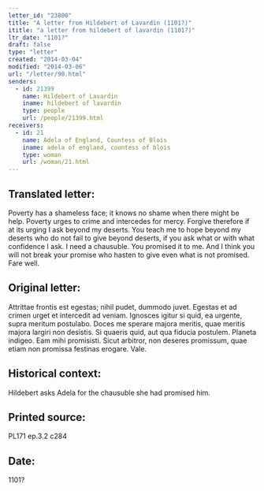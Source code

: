 ```yaml
---
letter_id: "23800"
title: "A letter from Hildebert of Lavardin (1101?)"
ititle: "a letter from hildebert of lavardin (1101?)"
ltr_date: "1101?"
draft: false
type: "letter"
created: "2014-03-04"
modified: "2014-03-06"
url: "/letter/90.html"
senders:
  - id: 21399
    name: Hildebert of Lavardin
    iname: hildebert of lavardin
    type: people
    url: /people/21399.html
receivers:
  - id: 21
    name: Adela of England, Countess of Blois
    iname: adela of england, countess of blois
    type: woman
    url: /woman/21.html
---
```

<h2> Translated letter:</h2>Poverty has a shameless face; it knows no shame when there might be help.  Poverty urges to crime and intercedes for mercy.  Forgive therefore if at its urging I ask beyond my deserts.  You teach me to hope beyond my deserts who do not fail to give beyond deserts, if you ask what or with what confidence I ask.  I need a chausuble.  You promised it to me.  And I think you will not break your promise who hasten to give even what is not promised.  Fare well.
<h2 class="mt-4"> Original letter:</h2>Attrittae frontis est egestas; nihil pudet, dummodo juvet. Egestas et ad crimen urget et intercedit ad veniam. Ignosces igitur si quid, ea urgente, supra meritum postulabo. Doces me sperare majora meritis, quae meritis majora largiri non desistis. Si quaeris quid, aut qua fiducia postulem. Planeta indigeo. Eam mihi promisisti. Sicut arbitror, non deseres promissum, quae etiam non promissa festinas erogare. Vale.
<h2 class="mt-4"> Historical context:</h2>Hildebert asks Adela for the chausuble she had promised him.
<h2 class="mt-4"> Printed source:</h2>PL171 ep.3.2 c284
<h2 class="mt-4"> Date:</h2>1101?